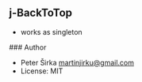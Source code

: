 ## j-BackToTop

- works as singleton

### Author

- Peter Širka <martinjirku@gmail.com>
- License: MIT
